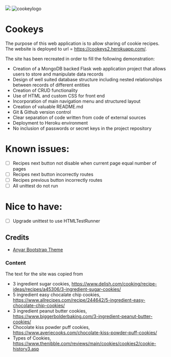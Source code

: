 <img src="https://codeinstitute.s3.amazonaws.com/fullstack/ci_logo_small.png" style="margin: 0;">
<img src="/static/assets/images/cookeylogo.png" alt="cookeylogo">

# Cookeys

The purpose of this web application is to allow sharing of cookie recipes.
The website is deployed to url = https://cookeys2.herokuapp.com/.

The site has been recreated in order to fill the following demonstration:

- Creation of a MongoDB backed Flask web application project that allows users to store and manipulate data records
- Design of well suited database structure including nested relationships between records of different entities
- Creation of CRUD functionality
- Use of HTML and custom CSS for front end
- Incorporation of main navigation menu and structured layout
- Creation of valuable README.md
- Git & Github version control
- Clear separation of code written from code of external sources
- Deployment to Heroku environment
- No inclusion of passwords or secret keys in the project repository

# Known issues:
- [ ] Recipes next button not disable when current page equal number of pages
- [ ] Recipes next button incorrectly routes
- [ ] Recipes previous button incorrectly routes
- [ ] All unittest do not run
# Nice to have:
- [ ] Upgrade unittest to use HTMLTestRunner

## Credits
- [Anyar Bootstrap Theme](https://bootstrapmade.com/demo/Anyar/)

### Content

The text for the site was copied from

- 3 ingredient sugar cookies, https://www.delish.com/cooking/recipe-ideas/recipes/a45306/3-ingredient-sugar-cookies/
- 5 ingredient easy chocalate chip cookies, https://www.allrecipes.com/recipe/244642/5-ingredient-easy-chocolate-chip-cookies/
- 3 ingredient peanut butter cookies, https://www.biggerbolderbaking.com/3-ingredient-peanut-butter-cookies/
- Chocolate kiss powder puff cookies, https://www.averiecooks.com/chocolate-kiss-powder-puff-cookies/
- Types of Cookies, https://www.thenibble.com/reviews/main/cookies/cookies2/cookie-history3.asp